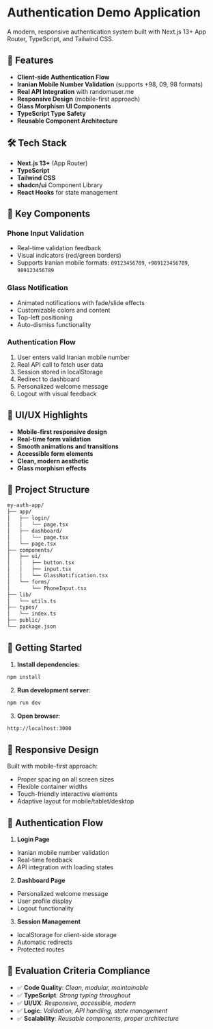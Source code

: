 
# Authentication Demo Application

A modern, responsive authentication system built with Next.js 13+ App Router, TypeScript, and Tailwind CSS.

## 🚀 Features

- **Client-side Authentication Flow**
- **Iranian Mobile Number Validation** (supports +98, 09, 98 formats)
- **Real API Integration** with randomuser.me
- **Responsive Design** (mobile-first approach)
- **Glass Morphism UI Components**
- **TypeScript Type Safety**
- **Reusable Component Architecture**

## 🛠️ Tech Stack

- **Next.js 13+** (App Router)
- **TypeScript**
- **Tailwind CSS**
- **shadcn/ui** Component Library
- **React Hooks** for state management

## 📱 Key Components

### Phone Input Validation
- Real-time validation feedback
- Visual indicators (red/green borders)
- Supports Iranian mobile formats: `09123456789`, `+989123456789`, `989123456789`

### Glass Notification
- Animated notifications with fade/slide effects
- Customizable colors and content
- Top-left positioning
- Auto-dismiss functionality

### Authentication Flow
1. User enters valid Iranian mobile number
2. Real API call to fetch user data
3. Session stored in localStorage
4. Redirect to dashboard
5. Personalized welcome message
6. Logout with visual feedback

## 🎨 UI/UX Highlights

- **Mobile-first responsive design**
- **Real-time form validation**
- **Smooth animations and transitions**
- **Accessible form elements**
- **Clean, modern aesthetic**
- **Glass morphism effects**

## 📁 Project Structure
```bash
my-auth-app/
├── app/
│   ├── login/
│   │   └── page.tsx
│   ├── dashboard/
│   │   └── page.tsx
│   └── page.tsx
├── components/
│   ├── ui/
│   │   ├── button.tsx
│   │   ├── input.tsx
│   │   └── GlassNotification.tsx
│   └── forms/
│       └── PhoneInput.tsx
├── lib/
│   └── utils.ts
├── types/
│   └── index.ts
├── public/
└── package.json
```

## 🚀 Getting Started

1. **Install dependencies:**
```bash
npm install
```


2. **Run development server**:
```bash
npm run dev
```


3. **Open browser**:
```bash
http://localhost:3000
```


## 📱 Responsive Design
Built with mobile-first approach:

- Proper spacing on all screen sizes
- Flexible container widths
- Touch-friendly interactive elements
- Adaptive layout for mobile/tablet/desktop
## 🔐 Authentication Flow
1. **Login Page**
- Iranian mobile number validation
- Real-time feedback
- API integration with loading states
2. **Dashboard Page**
- Personalized welcome message
- User profile display
- Logout functionality
3. **Session Management**
- localStorage for client-side storage
- Automatic redirects
- Protected routes
## 🎯 Evaluation Criteria Compliance
- ✅ **Code Quality**: *Clean, modular, maintainable*
- ✅ **TypeScript**: *Strong typing throughout*
- ✅ **UI/UX**: *Responsive, accessible, modern*
- ✅ **Logic**: *Validation, API handling, state management*
- ✅ **Scalability**: *Reusable components, proper architecture*
